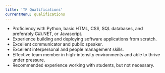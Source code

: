 ```yaml
---
title: 'TF Qualifications'
currentMenu: qualifications
---
```





* Proficiency with Python, basic HTML, CSS, SQL databases, and preferably C#/.NET, or Javascript. 
* Experience building and deploying software applications from scratch.
* Excellent communicator and public speaker.
* Excellent interpersonal and people management skills.
* Effective team member in high-intensity environments and able to thrive under pressure.
* Recommended experience working with students, but not necessary.

